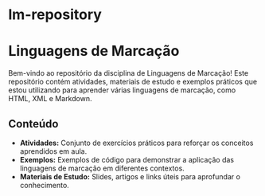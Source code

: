 # lm-repository
# Linguagens de Marcação

Bem-vindo ao repositório da disciplina de Linguagens de Marcação! Este repositório contém atividades, materiais de estudo e exemplos práticos que estou utilizando para aprender várias linguagens de marcação, como HTML, XML e Markdown.

## Conteúdo

- **Atividades:** Conjunto de exercícios práticos para reforçar os conceitos aprendidos em aula.
- **Exemplos:** Exemplos de código para demonstrar a aplicação das linguagens de marcação em diferentes contextos.
- **Materiais de Estudo:** Slides, artigos e links úteis para aprofundar o conhecimento.

